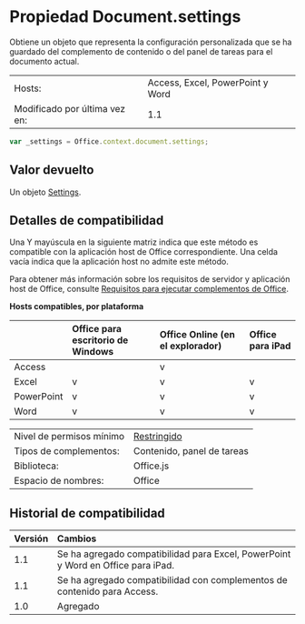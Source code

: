 
# <a name="document.settings-property"></a>Propiedad Document.settings
Obtiene un objeto que representa la configuración personalizada que se ha guardado del complemento de contenido o del panel de tareas para el documento actual.

|||
|:-----------------|:--------------------------------|
| Hosts:           | Access, Excel, PowerPoint y Word |
| Modificado por última vez en: | 1.1                             |

```js
var _settings = Office.context.document.settings;
```

## <a name="return-value"></a>Valor devuelto

Un objeto [Settings](./settings.md).

## <a name="support-details"></a>Detalles de compatibilidad

Una Y mayúscula en la siguiente matriz indica que este método es compatible con la aplicación host de Office correspondiente. Una celda vacía indica que la aplicación host no admite este método.

Para obtener más información sobre los requisitos de servidor y aplicación host de Office, consulte [Requisitos para ejecutar complementos de Office](../../docs/overview/requirements-for-running-office-add-ins.md).

**Hosts compatibles, por plataforma**

|             | Office para escritorio de Windows | Office Online (en el explorador) | Office para iPad |
|:------------|:---------------------------|:---------------------------|:----------------|
| Access      |                            | v                          |                 |
| Excel       | v                          | v                          | v               |
| PowerPoint  | v                          | v                          | v               |
| Word        | v                          | v                          | v               |

|||
|:--------------------------|:-----|
| Nivel de permisos mínimo  | [Restringido](../../docs/develop/requesting-permissions-for-api-use-in-content-and-task-pane-add-ins.md)
| Tipos de complementos:             | Contenido, panel de tareas
| Biblioteca:                  | Office.js
| Espacio de nombres:                | Office

## <a name="support-history"></a>Historial de compatibilidad

| Versión | Cambios |
|:--------|:--------|
| 1.1     |Se ha agregado compatibilidad para Excel, PowerPoint y Word en Office para iPad.
| 1.1     |Se ha agregado compatibilidad con complementos de contenido para Access.
| 1.0     |Agregado
